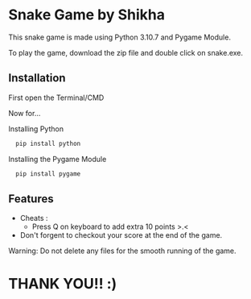 
# Snake Game by Shikha

This snake game is made using Python 3.10.7 and Pygame Module.

To play the game, download the zip file and double click on snake.exe.



## Installation
First open the Terminal/CMD

Now for...

Installing Python

```bash
  pip install python
```
Installing the Pygame Module

```bash
  pip install pygame
```    
## Features

- Cheats :
  - Press Q on keyboard to add extra 10 points >.<
- Don't forgent to checkout your score at the end of the game.


Warning: Do not delete any files for the smooth running of the game.

# THANK YOU!! :)
